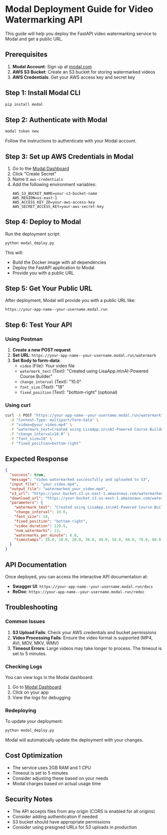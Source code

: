 # Modal Deployment Guide for Video Watermarking API

This guide will help you deploy the FastAPI video watermarking service to Modal and get a public URL.

## Prerequisites

1. **Modal Account**: Sign up at [modal.com](https://modal.com)
2. **AWS S3 Bucket**: Create an S3 bucket for storing watermarked videos
3. **AWS Credentials**: Get your AWS access key and secret key

## Step 1: Install Modal CLI

```bash
pip install modal
```

## Step 2: Authenticate with Modal

```bash
modal token new
```

Follow the instructions to authenticate with your Modal account.

## Step 3: Set up AWS Credentials in Modal

1. Go to the [Modal Dashboard](https://modal.com/secrets)
2. Click "Create Secret"
3. Name it `aws-credentials`
4. Add the following environment variables:
   ```
   AWS_S3_BUCKET_NAME=your-s3-bucket-name
   AWS_REGION=us-east-1
   AWS_ACCESS_KEY_ID=your-aws-access-key
   AWS_SECRET_ACCESS_KEY=your-aws-secret-key
   ```

## Step 4: Deploy to Modal

Run the deployment script:

```bash
python modal_deploy.py
```

This will:
- Build the Docker image with all dependencies
- Deploy the FastAPI application to Modal
- Provide you with a public URL

## Step 5: Get Your Public URL

After deployment, Modal will provide you with a public URL like:
```
https://your-app-name--your-username.modal.run
```

## Step 6: Test Your API

### Using Postman

1. **Create a new POST request**
2. **Set URL**: `https://your-app-name--your-username.modal.run/watermark`
3. **Set Body to form-data**:
   - `video` (File): Your video file
   - `watermark_text` (Text): "Created using LisaApp.in\nAI-Powered Course Builder"
   - `change_interval` (Text): "10.0"
   - `font_size` (Text): "18"
   - `fixed_position` (Text): "bottom-right" (optional)

### Using curl

```bash
curl -X POST "https://your-app-name--your-username.modal.run/watermark" \
  -H "Content-Type: multipart/form-data" \
  -F "video=@your_video.mp4" \
  -F "watermark_text=Created using LisaApp.in\nAI-Powered Course Builder" \
  -F "change_interval=10.0" \
  -F "font_size=18" \
  -F "fixed_position=bottom-right"
```

## Expected Response

```json
{
  "success": true,
  "message": "Video watermarked successfully and uploaded to S3",
  "input_file": "your_video.mp4",
  "output_file": "watermarked_your_video.mp4",
  "s3_url": "https://your-bucket.s3.us-east-1.amazonaws.com/watermarked-videos/watermarked_your_video.mp4",
  "download_url": "https://your-bucket.s3.us-east-1.amazonaws.com/watermarked-videos/watermarked_your_video.mp4",
  "parameters": {
    "watermark_text": "Created using LisaApp.in\nAI-Powered Course Builder",
    "change_interval": 10.0,
    "font_size": 18,
    "fixed_position": "bottom-right",
    "video_duration": 120.5,
    "num_watermarks": 13,
    "watermarks_per_minute": 6.0,
    "timestamps": [0.0, 10.0, 20.0, 30.0, 40.0, 50.0, 60.0, 70.0, 80.0, 90.0, 100.0, 110.0, 120.0]
  }
}
```

## API Documentation

Once deployed, you can access the interactive API documentation at:
- **Swagger UI**: `https://your-app-name--your-username.modal.run/docs`
- **ReDoc**: `https://your-app-name--your-username.modal.run/redoc`

## Troubleshooting

### Common Issues

1. **S3 Upload Fails**: Check your AWS credentials and bucket permissions
2. **Video Processing Fails**: Ensure the video format is supported (MP4, AVI, MOV, MKV, WMV)
3. **Timeout Errors**: Large videos may take longer to process. The timeout is set to 5 minutes.

### Checking Logs

You can view logs in the Modal dashboard:
1. Go to [Modal Dashboard](https://modal.com/apps)
2. Click on your app
3. View the logs for debugging

### Redeploying

To update your deployment:

```bash
python modal_deploy.py
```

Modal will automatically update the deployment with your changes.

## Cost Optimization

- The service uses 2GB RAM and 1 CPU
- Timeout is set to 5 minutes
- Consider adjusting these based on your needs
- Modal charges based on actual usage time

## Security Notes

- The API accepts files from any origin (CORS is enabled for all origins)
- Consider adding authentication if needed
- S3 bucket should have appropriate permissions
- Consider using presigned URLs for S3 uploads in production 